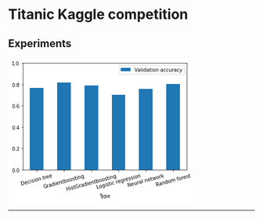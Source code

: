 Titanic Kaggle competition
============================

Experiments
-----------
 
![Kfold validation accuracy](/img/model_stats_plot.png)

---